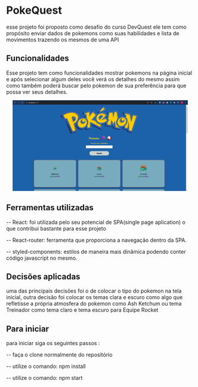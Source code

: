 # PokeQuest

esse projeto foi proposto como desafio do curso DevQuest ele tem como propósito enviar dados de pokemons como suas habilidades e lista de movimentos trazendo os mesmos de uma API

## Funcionalidades

Esse projeto tem como funcionalidades mostrar pokemons na página inicial e após selecionar algum deles você verá os detalhes do mesmo assim como também poderá buscar pelo pokemon de sua preferência para que possa ver seus detalhes.

<p align="center"><img width="470" src="src/assets/toReadMeGif.gif"></p>

## Ferramentas utilizadas

-- React: foi utilizada pelo seu potencial de SPA(single page aplication) o que contribui bastante para esse projeto

-- React-router: ferramenta que proporciona a navegação dentro da SPA.

-- styled-components: estilos de maneira mais dinâmica podendo conter código javascript no mesmo.

## Decisões aplicadas

uma das principais decisões foi o de colocar o tipo do pokemon na tela inicial, outra decisão foi colocar os temas clara e escuro como algo que refletisse a própria atmosfera do pokemon como Ash Ketchum ou tema Treinador como tema claro e tema escuro para Equipe Rocket

## Para iniciar

para iniciar siga os seguintes passos :

-- faça o clone normalmente do repositório

-- utilize o comando: npm install

-- utilize o comando: npm start
